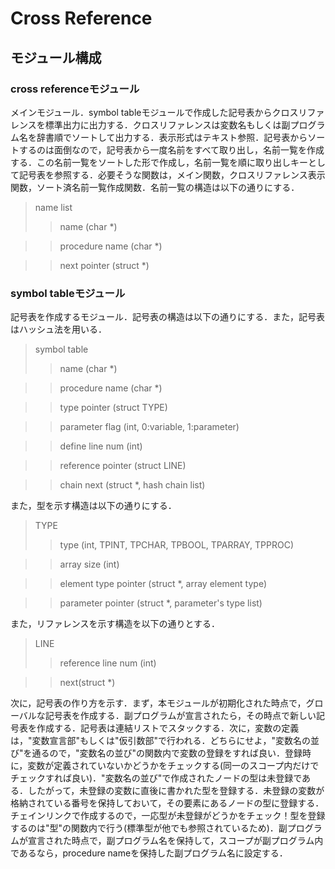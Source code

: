 # Cross Reference
## モジュール構成
### cross referenceモジュール
メインモジュール．symbol tableモジュールで作成した記号表からクロスリファレンスを標準出力に出力する．クロスリファレンスは変数名もしくは副プログラム名を辞書順でソートして出力する．表示形式はテキスト参照．記号表からソートするのは面倒なので，記号表から一度名前をすべて取り出し，名前一覧を作成する．この名前一覧をソートした形で作成し，名前一覧を順に取り出しキーとして記号表を参照する．必要そうな関数は，メイン関数，クロスリファレンス表示関数，ソート済名前一覧作成関数．名前一覧の構造は以下の通りにする．
> name list
>> name (char *)

>> procedure name (char *)

>> next pointer (struct *)

### symbol tableモジュール
記号表を作成するモジュール．記号表の構造は以下の通りにする．また，記号表はハッシュ法を用いる．

> symbol table
>> name (char *)

>> procedure name (char *)

>> type pointer (struct TYPE)

>> parameter flag (int, 0:variable, 1:parameter)

>> define line num (int)

>> reference pointer (struct LINE)

>> chain next (struct *, hash chain list)

また，型を示す構造は以下の通りにする．

> TYPE
>> type (int, TPINT, TPCHAR, TPBOOL, TPARRAY, TPPROC)

>> array size (int)

>> element type pointer (struct *, array element type)

>> parameter pointer (struct *, parameter's type list)

また，リファレンスを示す構造を以下の通りとする．
> LINE
>> reference line num (int)

>> next(struct *)

次に，記号表の作り方を示す．まず，本モジュールが初期化された時点で，グローバルな記号表を作成する．副プログラムが宣言されたら，その時点で新しい記号表を作成する．記号表は連結リストでスタックする．次に，変数の定義は，"変数宣言部"もしくは"仮引数部"で行われる．どちらにせよ，"変数名の並び"を通るので，"変数名の並び"の関数内で変数の登録をすれば良い．登録時に，変数が定義されていないかどうかをチェックする(同一のスコープ内だけでチェックすれば良い)．"変数名の並び"で作成されたノードの型は未登録である．したがって，未登録の変数に直後に書かれた型を登録する．未登録の変数が格納されている番号を保持しておいて，その要素にあるノードの型に登録する．チェインリンクで作成するので，一応型が未登録がどうかをチェック！型を登録するのは"型"の関数内で行う(標準型が他でも参照されているため)．副プログラムが宣言された時点で，副プログラム名を保持して，スコープが副プログラム内であるなら，procedure nameを保持した副プログラム名に設定する．
